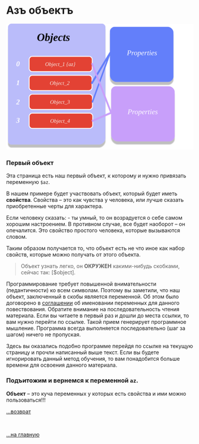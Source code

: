 <div class="navi"> <nav id="navi"> <!-- js --> </nav></div>

# Азъ объектъ

<span id="az-object-img" class="img" onclick="imgResize()">![Кого подключать](assets/svg/objects.svg)</span>

### Первый объект

Эта страница есть наш первый объект, к которому и нужно привязать переменную
`$az`.

В нашем примере будет участвовать объект, который будет иметь **свойства**.
Свойства – это как чувства у человека, или лучше сказать приобретенные черты для характера.

Если человеку сказать: - ты умный, то он возрадуется о себе самом хорошим
настроением. В противном случае, все будет наоборот – он опечалится. Это свойство простого человека, которые вызываются словом.

Таким образом получается то, что объект есть не что иное как набор свойств,
которые можно получать от этого объекта.
 
> Объект узнать легко, он **ОКРУЖЕН** какими-нибудь скобками, сейчас так: [$object].

Программирование требует повышенной внимательности (педантичности) ко всем
символам. Поэтому вы заметили, что наш объект, заключенный в скобы является
переменной. Об этом было договорено в [соглашении](az-peremennaya) об именовании переменных для данного повествования.
Обратите внимание на последовательность чтения материала. Если вы читаете в первый
раз и дошли до места ссылки, то вам нужно перейти по ссылке. Такой прием
генерирует программное мышление. Программа всегда выполняется последовательно
(шаг за шагом) ничего не пропуская.

Здесь вы оказались подобно программе перейдя по ссылке на текущую страницу и
прочли написанный выше текст. Если вы будете игнорировать данный метод обучения,
то вам понадобится больше времени для освоения данного материала.

### Подъитожим и вернемся к переменной `az`.

**Объект** – это куча переменных у которых есть свойства и ими можно пользоваться!!!

[…возврат](az-peremennaya)


<br>

[…на главную](/)

<br>

<script src="assets/js/navi.js"></script>


